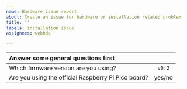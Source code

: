 ```yaml
---
name: Hardware issue report
about: Create an issue for hardware or installation related problem
title: ''
labels: installation issue
assignees: webhdx

---
```


| Answer some general questions first                             	  |  	     |
|:-------------------------------------------------------------------	|:------:|
| Which firmware version are you using?                             	| `v0.2` |
| Are you using the official Raspberry Pi Pico board?                 | yes/no |

<!-- Now describe problem you're experiencing. Include soldering photos if you want to get the issue resolved -->
